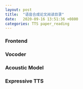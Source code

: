 ```yaml
---
layout: post
title:  "语音合成论文阅读目录"
date:   2020-09-16 13:51:36 +0800
categories: TTS paper_reading
---
```

### Frontend

### Vocoder
### Acoustic Model
### Expressive TTS






```python

```